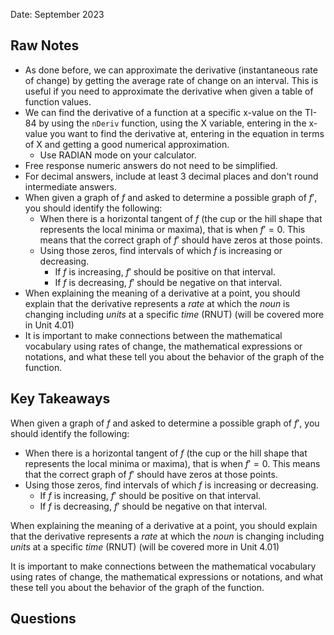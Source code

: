 Date: September 2023

## Raw Notes

- As done before, we can approximate the derivative (instantaneous rate of change) by getting the average rate of change on an interval. This is useful if you need to approximate the derivative when given a table of function values.
- We can find the derivative of a function at a specific x-value on the TI-84 by using the `nDeriv` function, using the X variable, entering in the x-value you want to find the derivative at, entering in the equation in terms of X and getting a good numerical approximation.
	- Use RADIAN mode on your calculator.
- Free response numeric answers do not need to be simplified.
- For decimal answers, include at least 3 decimal places and don't round intermediate answers.
- When given a graph of $f$ and asked to determine a possible graph of $f'$, you should identify the following:
	- When there is a horizontal tangent of $f$ (the cup or the hill shape that represents the local minima or maxima), that is when $f'=0$. This means that the correct graph of $f'$ should have zeros at those points.
	- Using those zeros, find intervals of which $f$ is increasing or decreasing.
		- If $f$ is increasing, $f'$ should be positive on that interval.
		- If $f$ is decreasing, $f'$ should be negative on that interval.
- When explaining the meaning of a derivative at a point, you should explain that the derivative represents a *rate* at which the *noun* is changing including *units* at a specific *time* (RNUT) (will be covered more in Unit 4.01)
- It is important to make connections between the mathematical vocabulary using rates of change, the mathematical expressions or notations, and what these tell you about the behavior of the graph of the function.

## Key Takeaways

When given a graph of $f$ and asked to determine a possible graph of $f'$, you should identify the following:
- When there is a horizontal tangent of $f$ (the cup or the hill shape that represents the local minima or maxima), that is when $f'=0$. This means that the correct graph of $f'$ should have zeros at those points.
- Using those zeros, find intervals of which $f$ is increasing or decreasing.
	- If $f$ is increasing, $f'$ should be positive on that interval.
	- If $f$ is decreasing, $f'$ should be negative on that interval.

When explaining the meaning of a derivative at a point, you should explain that the derivative represents a *rate* at which the *noun* is changing including *units* at a specific *time* (RNUT) (will be covered more in Unit 4.01)

It is important to make connections between the mathematical vocabulary using rates of change, the mathematical expressions or notations, and what these tell you about the behavior of the graph of the function.
## Questions

